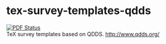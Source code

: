 # tex-survey-templates-qdds
[![PDF Status](https://www.sharelatex.com/github/repos/Stoyicker/tex-survey-templates-qdds/builds/latest/badge.svg)](https://www.sharelatex.com/github/repos/Stoyicker/tex-survey-templates-qdds/builds/latest/output.pdf)
</br>
TeX survey templates based on QDDS. http://www.qdds.org/
